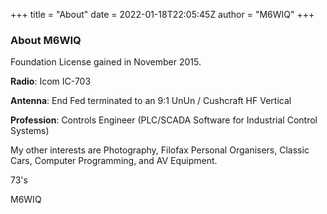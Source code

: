 +++
title = "About"
date = 2022-01-18T22:05:45Z
author = "M6WIQ"
+++

### About M6WIQ ###

Foundation License gained in November 2015.

**Radio**: Icom IC-703

**Antenna**: End Fed terminated to an 9:1 UnUn / Cushcraft HF Vertical

**Profession**: Controls Engineer (PLC/SCADA Software for Industrial Control Systems)

My other interests are Photography, Filofax Personal Organisers, Classic Cars, Computer Programming, and AV Equipment.

73's

M6WIQ
